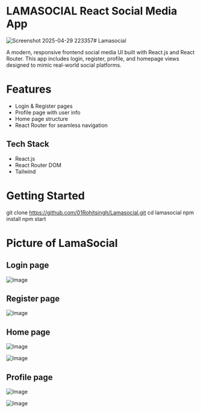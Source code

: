 # LAMASOCIAL React Social Media App
![Screenshot 2025-04-29 223357](https://github.com/user-attachments/assets/fb648d83-2cd0-4979-bee0-314b3c3da257)# Lamasocial 

A modern, responsive frontend social media UI built with React.js and React Router. This app includes login, register, profile, and homepage views designed to mimic real-world social platforms.

# Features
- Login & Register pages
- Profile page with user info
- Home page structure
- React Router for seamless navigation

## Tech Stack
- React.js
- React Router DOM
- Tailwind

# Getting Started
git clone https://github.com/01Rohitsingh/Lamasocial.git
cd lamasocial
npm install
npm start

#  Picture of LamaSocial

## Login page
![Image](https://github.com/user-attachments/assets/e901e9a6-4e9b-4cc3-b77c-47d740b358a3)
## Register page
![Image](https://github.com/user-attachments/assets/cf0cda1c-85c6-4d20-9e09-93283cddb284)
## Home page
![Image](https://github.com/user-attachments/assets/36ae3d21-c8df-4f22-99ff-f83170762ebc)

![Image](https://github.com/user-attachments/assets/891ce55e-1bfc-44bc-ab0d-20bcac2324f9)
 ## Profile page
![Image](https://github.com/user-attachments/assets/f815a10e-c9cc-4222-a16d-99463b424d7a)

![Image](https://github.com/user-attachments/assets/412f0b97-2514-4d8e-afa4-8bd46d4131cd)



 






